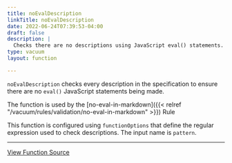 ```yaml
---
title: noEvalDescription
linkTitle: noEvalDescription
date: 2022-06-24T07:39:53-04:00
draft: false
description: |
  Checks there are no descriptions using JavaScript eval() statements.
type: vacuum
layout: function

---
```


`noEvalDescription` checks every description in the specification to ensure there are no `eval()` JavaScript statements 
being made.

The function is used by
the [no-eval-in-markdown]({{< relref "/vacuum/rules/validation/no-eval-in-markdown" >}}) Rule

This function is configured using `functionOptions` that define the regular expression used to check descriptions. The
input name is `pattern`.

---

[View Function Source](https://github.com/daveshanley/vacuum/blob/main/functions/openapi/no_eval_descriptions.go)